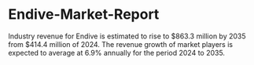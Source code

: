 # Endive-Market-Report
Industry revenue for Endive is estimated to rise to $863.3 million by 2035 from $414.4 million of 2024. The revenue growth of market players is expected to average at 6.9% annually for the period 2024 to 2035.
